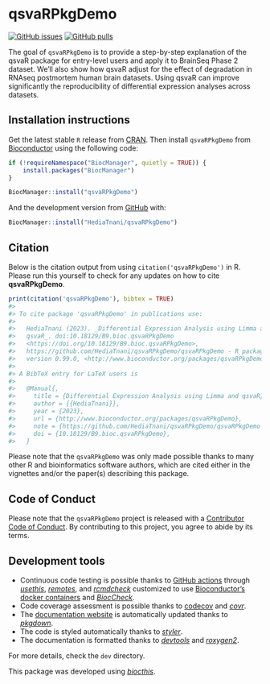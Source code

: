 
<!-- README.md is generated from README.Rmd. Please edit that file -->

# qsvaRPkgDemo

<!-- badges: start -->

[![GitHub
issues](https://img.shields.io/github/issues/HediaTnani/qsvaRPkgDemo)](https://github.com/HediaTnani/qsvaRPkgDemo/issues)
[![GitHub
pulls](https://img.shields.io/github/issues-pr/HediaTnani/qsvaRPkgDemo)](https://github.com/HediaTnani/qsvaRPkgDemo/pulls)
<!-- badges: end -->

The goal of `qsvaRPkgDemo` is to provide a step-by-step explanation of
the qsvaR package for entry-level users and apply it to BrainSeq Phase 2
dataset. We’ll also show how qsvaR adjust for the effect of degradation
in RNAseq postmortem human brain datasets. Using qsvaR can improve
significantly the reproducibility of differential expression analyses
across datasets.

## Installation instructions

Get the latest stable `R` release from
[CRAN](http://cran.r-project.org/). Then install `qsvaRPkgDemo` from
[Bioconductor](http://bioconductor.org/) using the following code:

``` r
if (!requireNamespace("BiocManager", quietly = TRUE)) {
    install.packages("BiocManager")
}

BiocManager::install("qsvaRPkgDemo")
```

And the development version from
[GitHub](https://github.com/HediaTnani/qsvaRPkgDemo) with:

``` r
BiocManager::install("HediaTnani/qsvaRPkgDemo")
```

## Citation

Below is the citation output from using `citation('qsvaRPkgDemo')` in R.
Please run this yourself to check for any updates on how to cite
**qsvaRPkgDemo**.

``` r
print(citation('qsvaRPkgDemo'), bibtex = TRUE)
#> 
#> To cite package 'qsvaRPkgDemo' in publications use:
#> 
#>   HediaTnani (2023). _Differential Expression Analysis using Limma and
#>   qsvaR_. doi:10.18129/B9.bioc.qsvaRPkgDemo
#>   <https://doi.org/10.18129/B9.bioc.qsvaRPkgDemo>,
#>   https://github.com/HediaTnani/qsvaRPkgDemo/qsvaRPkgDemo - R package
#>   version 0.99.0, <http://www.bioconductor.org/packages/qsvaRPkgDemo>.
#> 
#> A BibTeX entry for LaTeX users is
#> 
#>   @Manual{,
#>     title = {Differential Expression Analysis using Limma and qsvaR},
#>     author = {{HediaTnani}},
#>     year = {2023},
#>     url = {http://www.bioconductor.org/packages/qsvaRPkgDemo},
#>     note = {https://github.com/HediaTnani/qsvaRPkgDemo/qsvaRPkgDemo - R package version 0.99.0},
#>     doi = {10.18129/B9.bioc.qsvaRPkgDemo},
#>   }
```

Please note that the `qsvaRPkgDemo` was only made possible thanks to
many other R and bioinformatics software authors, which are cited either
in the vignettes and/or the paper(s) describing this package.

## Code of Conduct

Please note that the `qsvaRPkgDemo` project is released with a
[Contributor Code of
Conduct](http://bioconductor.org/about/code-of-conduct/). By
contributing to this project, you agree to abide by its terms.

## Development tools

- Continuous code testing is possible thanks to [GitHub
  actions](https://www.tidyverse.org/blog/2020/04/usethis-1-6-0/)
  through *[usethis](https://CRAN.R-project.org/package=usethis)*,
  *[remotes](https://CRAN.R-project.org/package=remotes)*, and
  *[rcmdcheck](https://CRAN.R-project.org/package=rcmdcheck)* customized
  to use [Bioconductor’s docker
  containers](https://www.bioconductor.org/help/docker/) and
  *[BiocCheck](https://bioconductor.org/packages/3.15/BiocCheck)*.
- Code coverage assessment is possible thanks to
  [codecov](https://codecov.io/gh) and
  *[covr](https://CRAN.R-project.org/package=covr)*.
- The [documentation website](http://HediaTnani.github.io/qsvaRPkgDemo)
  is automatically updated thanks to
  *[pkgdown](https://CRAN.R-project.org/package=pkgdown)*.
- The code is styled automatically thanks to
  *[styler](https://CRAN.R-project.org/package=styler)*.
- The documentation is formatted thanks to
  *[devtools](https://CRAN.R-project.org/package=devtools)* and
  *[roxygen2](https://CRAN.R-project.org/package=roxygen2)*.

For more details, check the `dev` directory.

This package was developed using
*[biocthis](https://bioconductor.org/packages/3.15/biocthis)*.
